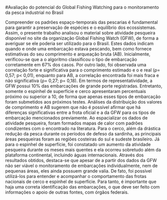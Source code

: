 #Avaliação do potencial do Global Fishing Watching para o monitoramento da pesca industrial no Brasil


Compreender os padrões espaço-temporais das pescarias é fundamental para garantir a preservação de espécies e o equilíbrio dos ecossistemas. Assim, o presente trabalho analisou o material sobre atividade pesqueira disponível no site da organização Global Fishing Watch (GFW), de forma a averiguar se ele poderia ser utilizado para o Brasil. Estes dados indicam quando e onde uma embarcação estava pescando, bem como fornece estimativas do seu comprimento e arqueação bruta (AB).
Inicialmente, verificou-se que a o algoritmo classificou o tipo de embarcação corretamente em 67% dos casos. Por outro lado, foi observada uma correlação forte e significativa para o comprimento estimado e o e real (ρ= 0,57; p< 0,01), enquanto para AB, a correlação encontrada foi mais fraca e não significativa (ρ= 0,27; p= 0,18).
Em termos de representatividade, a GFW possui 10% das embarcações de grande porte registradas. Entretanto, somente o espinhel de superfície e cerco apresentaram percentuais próximo ou superior a 10, de forma que apenas esses tipos de embarcação foram submetidos aos próximos testes. Análises da distribuição dos valores de comprimento e AB sugerem que não é possível afirmar que há diferenças significativas entre a frota oficial e a da GFW para os tipos de embarcação mencionados previamente.
Ao espacializar os dados de atividade pesqueira, foram formados mapas de calor com padrões condizentes com o encontrado na literatura. Para o cerco, além da drástica redução da pesca durante os períodos de defeso da sardinha, as principais áreas pesqueiras foram as regiões costeiras do sul e sudeste brasileiro. Já para o espinhel de superfície, foi constatado um aumento da atividade pesqueira durante os meses mais quentes e ela ocorreu sobretudo além da plataforma continental, incluindo águas internacionais.
Através dos resultados obtidos, destaca-se que apesar de a partir dos dados da GFW não ser viável o monitoramento de embarcações individualmente, nem de pequenas áreas, eles ainda possuem grande valia. De fato, foi possível utilizá-los para entender e acompanhar o comportamento das frotas nacionais de cerco e espinhel de superfície. Para tanto, é importante que haja uma correta identificação das embarcações, o que deve ser feito com informações o apoio de outras fontes, com órgãos federais.

